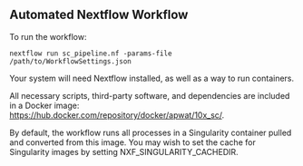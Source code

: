 ## Automated Nextflow Workflow

To run the workflow: 

```
nextflow run sc_pipeline.nf -params-file /path/to/WorkflowSettings.json
```

Your system will need Nextflow installed, as well as a way to run containers.

All necessary scripts, third-party software, and dependencies are included in a Docker image: https://hub.docker.com/repository/docker/apwat/10x_sc/. 

By default, the workflow runs all processes in a Singularity container pulled and converted from this image. You may wish to set the cache for Singularity images by setting NXF_SINGULARITY_CACHEDIR.